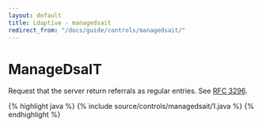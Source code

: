 ```yaml
---
layout: default
title: Ldaptive - managedsait
redirect_from: "/docs/guide/controls/managedsait/"
---
```


# ManageDsaIT

Request that the server return referrals as regular entries. See [RFC 3296](http://www.ietf.org/rfc/rfc3296.txt).

{% highlight java %}
{% include source/controls/managedsait/1.java %}
{% endhighlight %}
